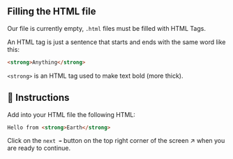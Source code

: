 ## Filling the HTML file

Our file is currently empty, `.html` files must be filled with HTML Tags.

An HTML tag is just a sentence that starts and ends with the same word like this:

```html
<strong>Anything</strong>
```

`<strong>` is an HTML tag used to make text bold (more thick).

## 📝 Instructions 

Add into your HTML file the following HTML:

```html
Hello from <strong>Earth</strong>
```

Click on the `next ➡` button on the top right corner of the screen ↗ when you are ready to continue.

